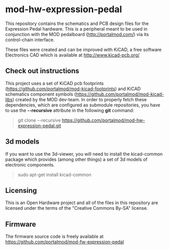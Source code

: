 mod-hw-expression-pedal
=======================

This repository contains the schematics and PCB design files for the Expression Pedal hardware.
This is a peripheral meant to be used in conjunction with the MOD pedalboard (http://portalmod.com/) via its control-chain interface.

These files were created and can be improved with KiCAD, a free software Electronics CAD which is available at http://www.kicad-pcb.org/

## Check out instructions ##

This project uses a set of KiCAD pcb footprints (https://github.com/portalmod/mod-kicad-footprints) and KiCAD schematics component symbols (https://github.com/portalmod/mod-kicad-libs) created by the MOD dev-team. In order to properly fetch these dependencies, which are configured as submodule repositories, you have to use the **--recursive** attribute in the following **git** command:

> git clone --recursive https://github.com/portalmod/mod-hw-expression-pedal.git

## 3d models ##

If you want to use the 3d-viewer, you will need to install the kicad-common package which provides (among other things) a set of 3d models of electronic components.

> sudo apt-get install kicad-common

## Licensing ##

This is an Open Hardware project and all of the files in this repository are licensed under the terms of the "Creative Commons By-SA" license.

## Firmware ##

The firmware source code is freely available at https://github.com/portalmod/mod-fw-expression-pedal
